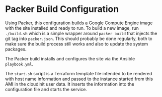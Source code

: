 # Packer Build Configuration

Using Packer, this configuration builds a Google Compute Engine image with the site installed and ready to run. To build a new image, run `./build.sh` which is a simple wrapper around `packer build` that injects the git tag into `packer.json`. This should probably be done regularly, both to make sure the build process still works and also to update the system packages.

The Packer build installs and configures the site via the Ansible `playbook.yml`.

The `start.sh` script is a Terraform template file intended to be rendered with host name information and passed to the instance started from this AMI in the cloudinit user data. It inserts the information into the configuration file and starts the service.

